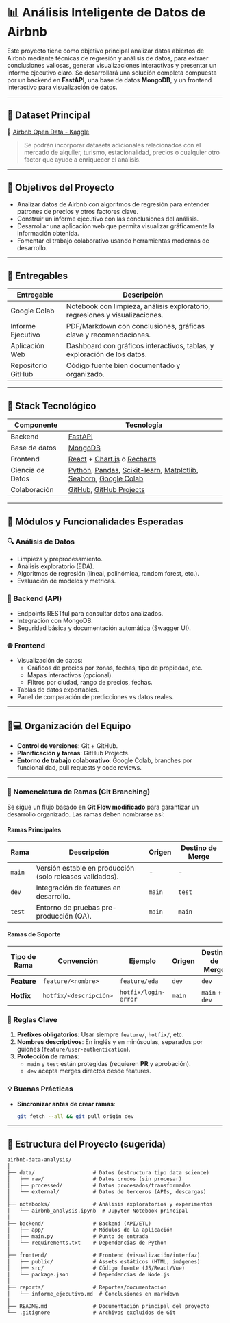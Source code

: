# 📊 Análisis Inteligente de Datos de Airbnb

Este proyecto tiene como objetivo principal analizar datos abiertos de Airbnb mediante técnicas de regresión y análisis de datos, para extraer conclusiones valiosas, generar visualizaciones interactivas y presentar un informe ejecutivo claro. Se desarrollará una solución completa compuesta por un backend en **FastAPI**, una base de datos **MongoDB**, y un frontend interactivo para visualización de datos.

---

## 📁 Dataset Principal

🔗 [Airbnb Open Data - Kaggle](https://www.kaggle.com/datasets/arianazmoudeh/airbnbopendata)

> Se podrán incorporar datasets adicionales relacionados con el mercado de alquiler, turismo, estacionalidad, precios o cualquier otro factor que ayude a enriquecer el análisis.

---

## 🎯 Objetivos del Proyecto

- Analizar datos de Airbnb con algoritmos de regresión para entender patrones de precios y otros factores clave.
- Construir un informe ejecutivo con las conclusiones del análisis.
- Desarrollar una aplicación web que permita visualizar gráficamente la información obtenida.
- Fomentar el trabajo colaborativo usando herramientas modernas de desarrollo.

---

## 🚀 Entregables

| Entregable              | Descripción                                                                 |
|------------------------|-----------------------------------------------------------------------------|
| Google Colab           | Notebook con limpieza, análisis exploratorio, regresiones y visualizaciones. |
| Informe Ejecutivo      | PDF/Markdown con conclusiones, gráficas clave y recomendaciones.            |
| Aplicación Web         | Dashboard con gráficos interactivos, tablas, y exploración de los datos.    |
| Repositorio GitHub     | Código fuente bien documentado y organizado.                                |

---

## 🧰 Stack Tecnológico

| Componente     | Tecnología                                         |
|----------------|---------------------------------------------------|
| Backend        | [FastAPI](https://fastapi.tiangolo.com/)          |
| Base de datos  | [MongoDB](https://www.mongodb.com/)               |
| Frontend       | [React](https://reactjs.org/) + [Chart.js](https://www.chartjs.org/) o [Recharts](https://recharts.org/en-US/) |
| Ciencia de Datos | [Python](https://www.python.org/), [Pandas](https://pandas.pydata.org/), [Scikit-learn](https://scikit-learn.org/), [Matplotlib](https://matplotlib.org/), [Seaborn](https://seaborn.pydata.org/), [Google Colab](https://colab.research.google.com/) |
| Colaboración   | [GitHub](https://github.com/), [GitHub Projects](https://github.com/features/project-management) |

---

## 🧪 Módulos y Funcionalidades Esperadas

### 🔍 Análisis de Datos
- Limpieza y preprocesamiento.
- Análisis exploratorio (EDA).
- Algoritmos de regresión (lineal, polinómica, random forest, etc.).
- Evaluación de modelos y métricas.

### 🧩 Backend (API)
- Endpoints RESTful para consultar datos analizados.
- Integración con MongoDB.
- Seguridad básica y documentación automática (Swagger UI).

### 🌐 Frontend
- Visualización de datos:
  - Gráficos de precios por zonas, fechas, tipo de propiedad, etc.
  - Mapas interactivos (opcional).
  - Filtros por ciudad, rango de precios, fechas.
- Tablas de datos exportables.
- Panel de comparación de predicciones vs datos reales.

---

## 🧑💻 Organización del Equipo

- **Control de versiones**: Git + GitHub.
- **Planificación y tareas**: GitHub Projects.
- **Entorno de trabajo colaborativo**: Google Colab, branches por funcionalidad, pull requests y code reviews.

---

### **🌿 Nomenclatura de Ramas (Git Branching)**  
Se sigue un flujo basado en **Git Flow modificado** para garantizar un desarrollo organizado. Las ramas deben nombrarse así:  

#### **Ramas Principales**  
| Rama       | Descripción                                                                 | Origen       | Destino de Merge |  
|------------|-----------------------------------------------------------------------------|--------------|-------------------|  
| `main`     | Versión estable en producción (solo releases validados).                    | -            | -                |  
| `dev`      | Integración de features en desarrollo.                                      | `main`       | `test`           |  
| `test`     | Entorno de pruebas pre-producción (QA).                                     | `main`       | `main`           |  

#### **Ramas de Soporte**  
| Tipo de Rama  | Convención               | Ejemplo                | Origen       | Destino de Merge |  
|---------------|--------------------------|------------------------|--------------|-------------------|  
| **Feature**   | `feature/<nombre>`       | `feature/eda`          | `dev`        | `dev`            |  
| **Hotfix**    | `hotfix/<descripción>`   | `hotfix/login-error`   | `main`       | `main` + `dev`   |  


### **📌 Reglas Clave**  
1. **Prefixes obligatorios**: Usar siempre `feature/`, `hotfix/`, etc.  
2. **Nombres descriptivos**: En inglés y en minúsculas, separados por guiones (`feature/user-authentication`).  
3. **Protección de ramas**:  
   - `main` y `test` están protegidas (requieren **PR** y aprobación).  
   - `dev` acepta merges directos desde features.  


### **💡 Buenas Prácticas**  
- **Sincronizar antes de crear ramas**:  
  ```bash
  git fetch --all && git pull origin dev
  ```  

---

## 📂 Estructura del Proyecto (sugerida)
```markdown
airbnb-data-analysis/
│
├── data/                   # Datos (estructura tipo data science)
│   ├── raw/                # Datos crudos (sin procesar)
│   ├── processed/          # Datos procesados/transformados
│   └── external/           # Datos de terceros (APIs, descargas)
│
├── notebooks/              # Análisis exploratorios y experimentos
│   └── airbnb_analysis.ipynb  # Jupyter Notebook principal
│
├── backend/                # Backend (API/ETL)
│   ├── app/                # Módulos de la aplicación
│   ├── main.py             # Punto de entrada
│   └── requirements.txt    # Dependencias de Python
│
├── frontend/               # Frontend (visualización/interfaz)
│   ├── public/             # Assets estáticos (HTML, imágenes)
│   ├── src/                # Código fuente (JS/React/Vue)
│   └── package.json        # Dependencias de Node.js
│
├── reports/                # Reportes/documentación
│   └── informe_ejecutivo.md  # Conclusiones en markdown
│
├── README.md               # Documentación principal del proyecto
└── .gitignore              # Archivos excluidos de Git
```
